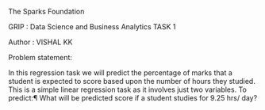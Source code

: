 The Sparks Foundation

GRIP : Data Science and Business Analytics TASK 1

Author : VISHAL KK

Problem statement:

In this regression task we will predict the percentage of marks that a student is expected to score based upon the number of hours they studied. This is a simple linear regression task as it involves just two variables.
To predict:¶
What will be predicted score if a student studies for 9.25 hrs/ day?

